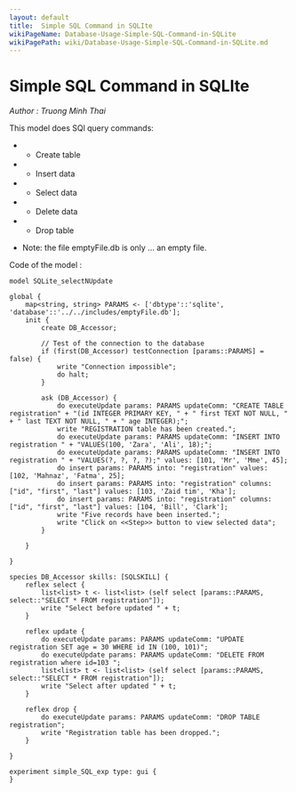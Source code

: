 ```yaml
---
layout: default
title:  Simple SQL Command in SQLIte
wikiPageName: Database-Usage-Simple-SQL-Command-in-SQLite
wikiPagePath: wiki/Database-Usage-Simple-SQL-Command-in-SQLite.md
---
```


[//]: # (keyword|skill_SQLSKILL)
[//]: # (keyword|concept_database)
#  Simple SQL Command in SQLIte


_Author : Truong Minh Thai_

 This model does SQl query commands:

 * - Create table 
 
 * - Insert data
 
 * - Select data
 
 * - Delete data
 
 * - Drop table 
 
 
 *  Note: the file emptyFile.db is only ... an empty file.


Code of the model : 

```
model SQLite_selectNUpdate

global {
	map<string, string> PARAMS <- ['dbtype'::'sqlite', 'database'::'../../includes/emptyFile.db'];
	init {
		create DB_Accessor;

		// Test of the connection to the database
		if (first(DB_Accessor) testConnection [params::PARAMS] = false) {
			write "Connection impossible";
			do halt;
		}

		ask (DB_Accessor) {
			do executeUpdate params: PARAMS updateComm: "CREATE TABLE registration" + "(id INTEGER PRIMARY KEY, " + " first TEXT NOT NULL, " + " last TEXT NOT NULL, " + " age INTEGER);";
			write "REGISTRATION table has been created.";
			do executeUpdate params: PARAMS updateComm: "INSERT INTO registration " + "VALUES(100, 'Zara', 'Ali', 18);";
			do executeUpdate params: PARAMS updateComm: "INSERT INTO registration " + "VALUES(?, ?, ?, ?);" values: [101, 'Mr', 'Mme', 45];
			do insert params: PARAMS into: "registration" values: [102, 'Mahnaz', 'Fatma', 25];
			do insert params: PARAMS into: "registration" columns: ["id", "first", "last"] values: [103, 'Zaid tim', 'Kha'];
			do insert params: PARAMS into: "registration" columns: ["id", "first", "last"] values: [104, 'Bill', 'Clark'];
			write "Five records have been inserted.";
			write "Click on <<Step>> button to view selected data";
		}

	}

}

species DB_Accessor skills: [SQLSKILL] {
	reflex select {
		list<list> t <- list<list> (self select [params::PARAMS, select::"SELECT * FROM registration"]);
		write "Select before updated " + t;
	}

	reflex update {
		do executeUpdate params: PARAMS updateComm: "UPDATE registration SET age = 30 WHERE id IN (100, 101)";
		do executeUpdate params: PARAMS updateComm: "DELETE FROM registration where id=103 ";
		list<list> t <- list<list> (self select [params::PARAMS, select::"SELECT * FROM registration"]);
		write "Select after updated " + t;
	}

	reflex drop {
		do executeUpdate params: PARAMS updateComm: "DROP TABLE registration";
		write "Registration table has been dropped.";
	}

}

experiment simple_SQL_exp type: gui {
}     
```
